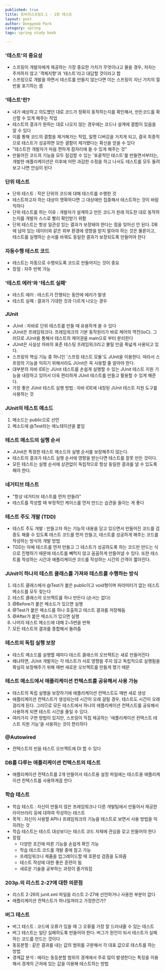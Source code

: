 ```yaml
---
published: true
title: 토비의스프링3.1 - 2장 테스트
layout: post
author: Dongyeob Park
category: spring
tags: spring study book

---
```


### '테스트'의 중요성
- 스프링이 개발자에게 제공하는 가장 중요한 가치가 무엇이냐고 물을 경우, 저자는 주저하지 않고 '객체지향'과 '테스트'라고 대답할 것이라고 함
- 스프링으로 개발을 하면서 테스트를 만들지 않는다면 이는 스프링이 지닌 가치의 절반을 포기하는 셈

### '테스트'란?
- 내가 예상하고 의도했던 대로 코드가 정확히 동작하는지를 확인해서, 만든코드를 확신할 수 있게 해주는 작업
- 테스트의 결과가 원하는 대로 나오지 않는 경우에는 코드나 설계에 결함이 있음을 알 수 있다
- 이를 통해 코드의 결함을 제거해가는 작업, 일명 디버깅을 거치게 되고, 결국 최종적으로 테스트가 성공하면 모든 결함이 제거됐다는 확신을 얻을 수 있다
- "테스트란 개발자가 마음 편하게 잠자리에 들 수 있게 해주는 것"
- 만들어진 코드의 기능을 모두 점검할 수 있는 '포괄적인 테스트'를 만들면서부터는, 개발한 애플리케이션은 이후에 어떤 과감한 수정을 하고 나서도 테스트를 모두 돌려보고 나면 안심이 된다

### 단위 테스트
- 단위 테스트 : 작은 단위의 코드에 대해 테스트를 수행한 것
- 테스트하고자 하는 대상이 명확하다면 그 대상에만 집중해서 테스트하는 것이 바람직하다
- 단위 테스트를 하는 이유 : 개발자가 설계하고 만든 코드가 원래 의도한 대로 동작하는지를 개발자 스스로 빨리 확인받기 위함
- 단위 테스트는 항상 일관성 있는 결과가 보장돼야 한다는 점을 잊어선 안 된다. DB에 남아 있는 데이터와 같은 외부 환경에 영향을 받지 말아야 하는 것은 물론이고, 테스트를 실행하는 순서를 바꿔도 동일한 결과가 보장되도록 만들어야 한다

### 자동수행 테스트 코드
- 테스트는 자동으로 수행되도록 코드로 만들어지는 것이 중요
- 장점 : 자주 반복 가능

### '테스트 에러'와 '테스트 실패'
- 테스트 에러 : 테스트가 진행되는 동안에 에러가 발생
- 테스트 실패 : 결과가 기대한 것과 다르게 나오는 경우

### JUnit
- JUnit : 자바로 단위 테스트를 만들 때 유용하게 쓸 수 있다
- JUnit은 프레임워크다. 프레임워크의 기본 동작원리가 바로 제어의 역전(IoC). 그러므로 JUnit을 통해서 테스트의 제어권을 main으로 부터 분리한다
- JUnit은 사실상 자바의 표준 테스팅 프레임워크라고 불릴 만큼 폭넓게 사용되고 있다.
- 스프링의 핵심 기능 중 하니인 '스프링 테스트 모듈'도 JUnit을 이용한다. 따라서 스프링의 기능을 익히기 위해서라도 JUnit은 꼭 사용할 줄 알아야 한다.
- 대부분의 자바 IDE는 JUnit 테스트를 손쉽게 실행할 수 있는 JUnit 테스트 지원 기능을 내장하고 있어서 더욱 편리하게 JUnit 테스트를 만들고 활용할 수 있게 해준다.
- 가장 좋은 JUnit 테스트 실행 방법 : 자바 IDE에 내장된 JUnit 테스트 지원 도구를 사용하는 것

### JUnit의 테스트 메소드
1. 메소드는 public으로 선언
2. 메소드에 @Test라는 애노테이션을 붙임

### 테스트 메소드의 실행 순서
- JUnit은 특정한 테스트 메소드의 실행 순서를 보장해주지 않는다.
- 테스트의 결과가 테스트 실행 순서에 영향을 받는다면 테스트를 잘못 만든 것이다.
- 모든 테스트는 실행 순서에 상관없이 독립적으로 항상 동일한 결과를 낼 수 있도록 해야 한다.

### 네거티브 테스트
- "항상 네거티브 테스트를 먼저 만들라"
- 테스트를 작성할 때 부정적인 케이스를 먼저 만드는 습관을 들이는 게 좋다

### 테스트 주도 개발 (TDD)
- 테스트 주도 개발 : 만들고자 하는 기능의 내용을 담고 있으면서 만들어진 코드를 검증도 해줄 수 있도록 테스트 코드를 먼저 만들고, 테스트를 성공하게 해주는 코드를 작성하는 방식의 개발 방법
- TDD는 아예 테스트를 먼저 만들고 그 테스트가 성공하도록 하는 코드만 만드는 식으로 진행하기 때문에 테스트를 빼먹지 않고 꼼꼼하게 만들어낼 수 있다. 또한 테스트를 작성하는 시간과 애플리케이션 코드를 작성하는 시간의 간격이 짧아진다.

### JUnit이 하나의 테스트 클래스를 가져와 테스트를 수행하는 방식
1. 테스트 클래스에서 @Test가 붙은 public이고 void형이며 파라미터가 없는 테스트 메소드를 모두 찾는다
2. 테스트 클래스의 오브젝트를 하나 만든다 (순서는 없다)
3. @Before가 붙은 메소드가 있으면 실행
4. @Test가 붙은 메소드를 하나 호출하고 테스트 결과를 저장해둠
5. @After가 붙은 메소드가 있으면 실행
6. 나머지 테스트 메소드에 대해 2~5번을 반복
7. 모든 테스트의 결과를 종합해서 돌려줌

### 테스트의 독립 실행 보장
- 테스트 메소드를 실행할 때마다 테스트 클래스의 오브젝트는 새로 만들어진다
- 왜냐하면, JUnit 개발자는 각 테스트가 서로 영향을 주지 않고 독립적으로 실행됨을 확실히 보장해주기 위해 매번 새로운 오브젝트를 만들게 했기 때문

### 테스트 메소드에서 애플리케이션 컨텍스트를 공유해서 사용 가능
- 테스트의 독립 실행을 보장하기에 애플리케이션 컨텍스트도 매번 새로 생성
- 애플리케이션 컨텍스트가 생성되는데 시간이 오래 걸릴 경우, 테스트도 시간이 오래 걸리게 된다. 그러므로 모든 테스트에서 하나의 애플리케이션 컨텍스트를 공유해서 사용하게 되면 테스트 시간을 줄일 수 있다.
- 여러가지 구현 방법이 있지만, 스프링이 직접 제공하는 '애플리케이션 컨텍스트 테스트 지원 기능'을 사용하는 것이 편리하다

### @Autowired
- 컨텍스트의 빈을 테스트 오브젝트에 DI 할 수 있다

### DB를 다루는 애플리케이션 컨텍스트의 테스트
- 애플리케이션 컨텍스트를 2개 만들어서 테스트용 설정 파일에는 테스트용 애플리케이션 컨텍스트를 사용하게끔 한다

### 학습 테스트
- 학습 테스트 : 자신이 만들지 않은 프레임워크나 다른 개발팀에서 만들어서 제공한 라이브러리 등에 대하여 작성하는 테스트
- 목적 : 자신이 사용할 API나 프레임워크의 기능을 테스트로 보면서 사용 방법을 익히려는 것
- 학습 테스트는 테스트 대상보다는 테스트 코드 자체에 관심을 갖고 만들어야 한다
- 장점
  - 다양한 조건에 따른 기능을 손쉽게 확인 가능
  - 학습 테스트 코드를 개발 중에 참고 가능
  - 프레임워크나 제품을 업그레이드할 때 호환성 검증을 도와줌
  - 테스트 작성에 대한 좋은 훈련이 됨
  - 새로운 기술을 공부하는 과정이 즐거워짐

### 203p.의 리스트 2-27에 대한 의문점
- 리스트 2-26의 junit.xml 파일을 리스트 2-27에 선언하거나 사용한 부분이 없다
- 애플리케이션 컨텍스트가 하나일꺼라고 가정한건가?

### 버그 테스트
- 버그 테스트 : 코드에 오류가 있을 때 그 오류를 가장 잘 드러내줄 수 있는 테스트
- 버그 테스트는 일단 실패하도록 만들어야 한다. 버그가 원인이 되서 테스트가 실패하는 코드를 만드는 것이다
- 동등분할 : 같은 결과를 내는 값의 범위를 구분해서 각 대표 값으로 테스트를 하는 방법
- 경계값 분석 : 에러는 동등분할 범위의 경계에서 주로 많이 발생한다는 특징을 이용해서 경계의 근처에 있는 값을 이용해 테스트하는 방법
